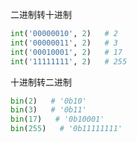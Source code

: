 


二进制转十进制
```python
int('00000010', 2)   # 2
int('00000011', 2)   # 3
int('00010001', 2)   # 17
int('11111111', 2)   # 255
```

十进制转二进制
```python
bin(2)   # '0b10'
bin(3)   # '0b11'
bin(17)   # '0b10001'
bin(255)   # '0b11111111'
```